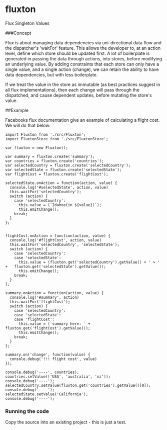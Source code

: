 # fluxton
Flux Singleton Values

###Concept

Flux is about managing data dependencies via uni-directional data flow and the dispatcher's 'waitFor' feature. This allows the developer to, at an action level, define which store should be updated first. A lot of boilerplate is generated in passing the data through actions, into stores, before modifying an underlying value. By adding constraints that each store can only have a single value, and a single action (change), we can retain the ability to have data dependencies, but with less boilerplate.

If we treat the value in the store as immutable (as best practices suggest in all flux implementations), then each change will pass through the dispatched, and cause dependent updates, before mutating the store's value.

##Example

Facebooks flux documentation give an example of calculating a flight cost. We will do that below:

```
import Fluxton from './src/Fluxton';
import FluxtonStore from './src/FluxtonStore';

var fluxton = new Fluxton();

var summary = fluxton.create('summary');
var countries = fluxton.create('countries');
var selectedCountry = fluxton.create('selectedCountry');
var selectedState = fluxton.create('selectedState');
var flightCost = fluxton.create('flightCost');

selectedState.onAction = function(action, value) {
  console.log('#selectedState', action, value)
  this.waitFor('selectedCountry');
  switch (action) {
    case 'selectedCountry':
      this.value = (`Idahoe(in ${value})`);
      this.emitChange();
    break;
  }
};


flightCost.onAction = function(action, value) {
  console.log('#flightCost', action, value)
  this.waitFor('selectedCountry', 'selectedState');
  switch (action) {
    case 'selectedCountry':
    case 'selectedState':
      this.value = (fluxton.get('selectedCountry').getValue() + ' > '  +   fluxton.get('selectedState').getValue());
      this.emitChange();
    break;
  }
};

summary.onAction = function(action, value) {
  console.log('#summary', action)
  this.waitFor('flightCost');
  switch (action) {
    case 'selectedCountry':
    case 'selectedState':
    case 'flightCost':
      this.value = (`summary here: ` + fluxton.get('flightCost').getValue());
      this.emitChange();
    break;
  }
};

summary.on('change', function(value) {
  console.debug('!!! flight cost', value)
});

console.debug('----', countries);
countries.setValue(['USA', 'australia', 'nz']);
console.debug('----');
selectedCountry.setValue(fluxton.get('countries').getValue()[0]);
console.debug('----');
selectedState.setValue('California');
console.debug('----');
```

### Running the code

Copy the source into an existing project - this is just a test.
